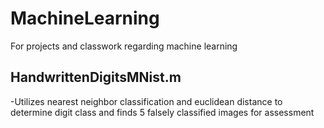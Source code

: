 # MachineLearning
For projects and classwork regarding machine learning
<h2>HandwrittenDigitsMNist.m</h2>
-Utilizes nearest neighbor classification and euclidean distance to determine digit class and finds 5 falsely classified images for assessment
